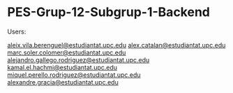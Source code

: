 # PES-Grup-12-Subgrup-1-Backend

Users: 

aleix.vila.berenguel@estudiantat.upc.edu
alex.catalan@estudiantat.upc.edu
marc.soler.colomer@estudiantat.upc.edu
alejandro.gallego.rodriguez@estudiantat.upc.edu
kamal.el.hachmi@estudiantat.upc.edu
miquel.perello.rodriguez@estudiantat.upc.edu
alexandre.gracia@estudiantat.upc.edu    